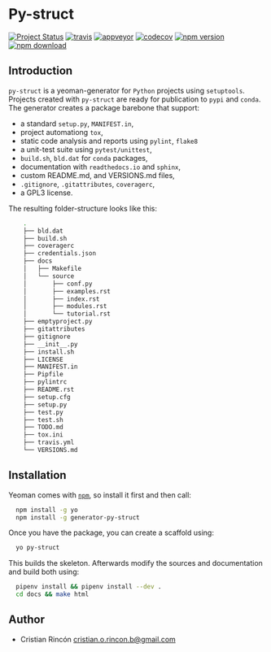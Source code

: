 # Py-struct

[![Project Status](http://www.repostatus.org/badges/latest/active.svg)](http://www.repostatus.org/#inactive)
[![travis](https://travis-ci.org/cristian-rincon/py-struct.svg?branch=master)](https://travis-ci.org/cristian-rincon/py-struct)
[![appveyor](https://ci.appveyor.com/api/projects/status/6kpnkmlva9hio2hc?svg=true)](https://ci.appveyor.com/project/cristian-rincon/py-struct)
[![codecov](https://codecov.io/gh/cristian-rincon/py-struct/branch/master/graph/badge.svg)](https://codecov.io/gh/cristian-rincon/py-struct)
[![npm version](https://badge.fury.io/js/generator-python-bones.svg)](https://www.npmjs.com/package/generator-py-struct)
[![npm download](https://img.shields.io/npm/dt/@cristian-rincon/py-struct.svg)](https://www.npmjs.com/package/@cristian-rincon/py-struct)



## Introduction

`py-struct` is a yeoman-generator for `Python` projects using `setuptools`. Projects created with `py-struct` are ready for publication to `pypi` and `conda`. The generator creates a package barebone that support:

* a standard `setup.py`, `MANIFEST.in`,
* project automationg `tox`,
* static code analysis and reports using `pylint`, `flake8`
* a unit-test suite using `pytest/unittest`,
* `build.sh`, `bld.dat` for `conda` packages,
* documentation with `readthedocs.io` and `sphinx`,
* custom README.md, and VERSIONS.md files,
* `.gitignore`, `.gitattributes`, `coveragerc`,
* a GPL3 license.

The resulting folder-structure looks like this:

```sh
    .
    ├── bld.dat
    ├── build.sh
    ├── coveragerc
    ├── credentials.json
    ├── docs
    │   ├── Makefile
    │   └── source
    │       ├── conf.py
    │       ├── examples.rst
    │       ├── index.rst
    │       ├── modules.rst
    │       └── tutorial.rst
    ├── emptyproject.py
    ├── gitattributes
    ├── gitignore
    ├── __init__.py
    ├── install.sh
    ├── LICENSE
    ├── MANIFEST.in
    ├── Pipfile
    ├── pylintrc
    ├── README.rst
    ├── setup.cfg
    ├── setup.py
    ├── test.py
    ├── test.sh
    ├── TODO.md
    ├── tox.ini
    ├── travis.yml
    └── VERSIONS.md

```

## Installation

Yeoman comes with [```npm```](https://nodejs.org/en/download/current/), so install it first and then call:

```sh
  npm install -g yo
  npm install -g generator-py-struct
```

Once you have the package, you can create a scaffold using:

```sh
  yo py-struct
```

This builds the skeleton. Afterwards modify the sources and documentation and build both using:

```sh
  pipenv install && pipenv install --dev .
  cd docs && make html
```

## Author

* Cristian Rincón <a href="mailto:cristian.o.rincon.b@gmail.com">cristian.o.rincon.b@gmail.com</a>

